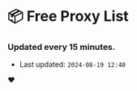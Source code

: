 # :package: Free Proxy List
### Updated every 15 minutes.

- Last updated: `2024-08-19 12:40`

:heart:

